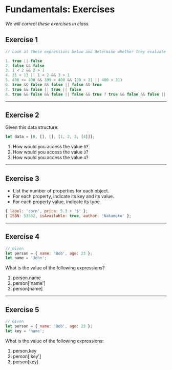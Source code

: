 # Fundamentals: Exercises

_We will correct these exercises in class._

## Exercise 1

```js
// Look at these expressions below and determine whether they evaluate to true or false

1. true || false
2. false && false
3. 1 < 2 && 2 > 1
4. 31 < 13 || 1 < 2 && 3 > 1
5. 400 <= 400 && 399 < 400 && (30 > 31 || 400 > 31)
6. true && false && false || false && true
7. true && false || true || false
8. true && false && false || false && true ? true && false && false || false && true : 1 < 2 && 2 > 1
```

---

## Exercise 2

Given this data structure:

```js
let data = [0, [], [], [1, 2, 3, [4]]];
```

1. How would you access the value `0`?
2. How would you access the value `3`?
3. How would you access the value `4`?

---

## Exercise 3

- List the number of properties for each object.
- For each property, indicate its key and its value.
- For each property value, indicate its type.

```js
{ label: 'corn', price: 5.3 + '$' };
{ ISBN: 53532, isAvailable: true, author: 'Nakamoto' };
```

---

## Exercise 4

```js
// Given
let person = { name: 'Bob', age: 23 };
let name = 'John';
```

What is the value of the following expressions?

1. person.name
2. person['name']
3. person[name]

---

## Exercise 5

```js
// Given
let person = { name: 'Bob', age: 23 };
let key = 'name';
```

What is the value of the following expressions:

1. person.key
2. person['key']
3. person[key]
